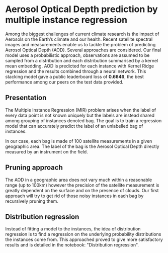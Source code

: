# Aerosol Optical Depth  prediction by multiple instance regression

Among the biggest challenges of current climate research is the impact of Aerosols on the Earth’s climate and our health. Recent satellite spectral images and measurements enable us to tackle the problem of predicting Aerosol Optical Depth (AOD). Several approaches are considered. Our final model uses a probabilistic approach, observations are assumed to be sampled from a distribution and each distribution summarised by a kernel mean embedding.  AOD is predicted for each instance with Kernel Ridge regression and the results combined through a neural network.  This stacking model gave a public leaderboard loss of __0.6646__, the best performance among our peers on the test data provided.

## Presentation

The Multiple Instance Regression (MIR) problem arises when the label of every data point is not known uniquely but the labels are instead shared among grouping of instances denoted bag. The goal is to train a regression model that can accurately predict the label of an unlabelled bag of instances.

In our case, each bag is made of 100 satellite measurements in a given geographic area. The label of the bag is the Aerosol Optical Depth directly measured by an instrument on the field.

## Pruning approach

The AOD in a geographic area does not vary much within a reasonable range (up to 100km) however the precision of the satellite measurement is greatly dependent on the surface and on the presence of clouds. Our first approach will try to get rid of those noisy instances in each bag by recursively pruning them.

## Distribution regression

Instead  of  fitting  a  model  to  the  instances,  the  idea  of  distribution  regression is  to  find  a regression on the underlying probability distributions the instances come from. This approached proved to give more satisfactory results and is detailed in the notebook: "Distribution regression".


